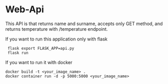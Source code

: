 # Web-Api

This API is that returns name and surname, accepts only GET method, and returns temperature with /temperature endpoint.

If you want to run this application only with flask


```
 flask export FLASK_APP=api.py
 flask run
```

If you want to run it with docker


```
docker build -t <your_image_name> .
docker container run -d -p 5000:5000 <your_image_name>
```
